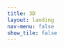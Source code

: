```yaml
---
title: 3D
layout: landing
nav-menu: false
show_tile: false
---
```

<script type="module" src="https://ajax.googleapis.com/ajax/libs/model-viewer/3.5.0/model-viewer.min.js"></script>
<!-- Main -->
<div id="main">

<!-- Use it like any other HTML element -->
<model-viewer alt="Neil Armstrong's Spacesuit from the Smithsonian Digitization Programs Office and National Air and Space Museum" src="shared-assets/models/NeilArmstrong.glb" ar environment-image="shared-assets/environments/moon_1k.hdr" poster="shared-assets/models/NeilArmstrong.webp" shadow-intensity="1" camera-controls touch-action="pan-y"></model-viewer>


</div>
